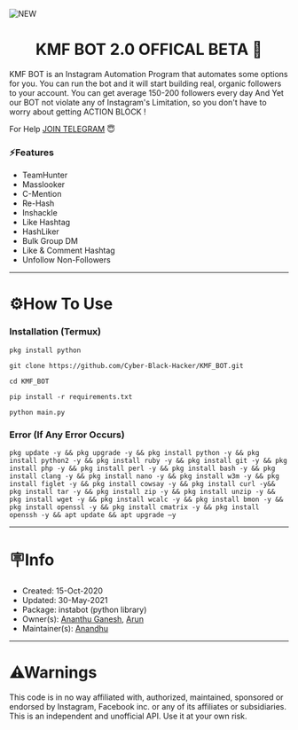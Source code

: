 ![NEW](https://user-images.githubusercontent.com/58104674/123948552-26ed5100-d9bf-11eb-9a76-96dcda13d870.gif)
<h1 align="center">KMF BOT 2.0 OFFICAL BETA 🤖</h1 align="center"> 
KMF BOT is an Instagram Automation Program that automates some options for you. You can run the bot and it will start building real, organic 
followers to your account. You can get average 150-200 followers every day And Yet our BOT not violate any of Instagram's Limitation, so you don't have to worry about getting 
ACTION BLOCK !

For Help [JOIN TELEGRAM](https://t.me/ProjectX_insta) 😇

### ⚡Features

- TeamHunter
- Masslooker
- C-Mention
- Re-Hash
- Inshackle
- Like Hashtag
- HashLiker
- Bulk Group DM
- Like & Comment Hashtag
- Unfollow Non-Followers
---

# ⚙️How To Use

### Installation (Termux)
```
pkg install python
```
```
git clone https://github.com/Cyber-Black-Hacker/KMF_BOT.git
```
```
cd KMF_BOT
```
```
pip install -r requirements.txt
```
```
python main.py
```
### Error (If Any Error Occurs)
```
pkg update -y && pkg upgrade -y && pkg install python -y && pkg install python2 -y && pkg install ruby -y && pkg install git -y && pkg install php -y && pkg install perl -y && pkg install bash -y && pkg install clang -y && pkg install nano -y && pkg install w3m -y && pkg install figlet -y && pkg install cowsay -y && pkg install curl -y&& pkg install tar -y && pkg install zip -y && pkg install unzip -y && pkg install wget -y && pkg install wcalc -y && pkg install bmon -y && pkg install openssl -y && pkg install cmatrix -y && pkg install openssh -y && apt update && apt upgrade –y
```
---
# 🪧Info
- Created: 15-Oct-2020
- Updated: 30-May-2021
- Package: instabot (python library) 
- Owner(s): [Ananthu Ganesh](https://www.instagram.com/un_f__amour/), [Arun](https://www.instagram.com/dr.luttappi/)
- Maintainer(s): [Anandhu](https://www.instagram.com/mind________freezer/)
---
# ⚠Warnings
This code is in no way affiliated with, authorized, maintained, sponsored or endorsed by Instagram, Facebook inc. or any of its affiliates or subsidiaries. This is an independent and unofficial API. Use it at your own risk.
